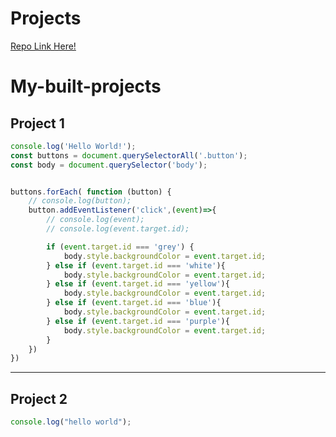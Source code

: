 # Projects

[Repo Link Here!](https://github.com/bhavya1006/js-project/tree/main)

# My-built-projects

## Project 1

```javascript
console.log('Hello World!');
const buttons = document.querySelectorAll('.button');
const body = document.querySelector('body');


buttons.forEach( function (button) {
    // console.log(button);
    button.addEventListener('click',(event)=>{
        // console.log(event);
        // console.log(event.target.id);

        if (event.target.id === 'grey') {
            body.style.backgroundColor = event.target.id;
        } else if (event.target.id === 'white'){
            body.style.backgroundColor = event.target.id;
        } else if (event.target.id === 'yellow'){
            body.style.backgroundColor = event.target.id;
        } else if (event.target.id === 'blue'){
            body.style.backgroundColor = event.target.id;
        } else if (event.target.id === 'purple'){
            body.style.backgroundColor = event.target.id;
        }
    })
})

```

---
## Project 2

```javascript
console.log("hello world");

```